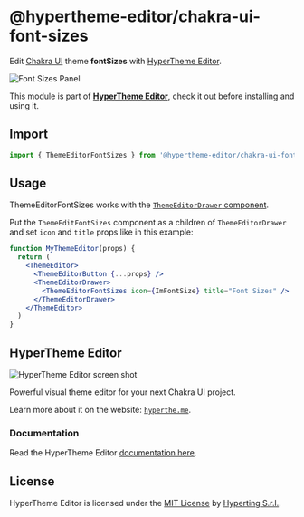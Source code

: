 # @hypertheme-editor/chakra-ui-font-sizes

Edit [Chakra UI](https://chakra-ui.com/) theme **fontSizes** with [HyperTheme Editor](#hypertheme-editor).

![Font Sizes Panel](http://localhost:3000/images/documentation/font-sizes-screen.png)

This module is part of **[HyperTheme Editor](#hypertheme-editor)**, check it out before installing and using it.

## Import

```jsx
import { ThemeEditorFontSizes } from '@hypertheme-editor/chakra-ui-font-sizes'
```

## Usage

ThemeEditorFontSizes works with the [`ThemeEditorDrawer` component](https://hyperthe.me/documentation/components/ThemeEditorDrawer).

Put the `ThemeEditFontSizes` component as a children of `ThemeEditorDrawer` and set `icon` and `title` props like in this example:

```jsx live=true
function MyThemeEditor(props) {
  return (
    <ThemeEditor>
      <ThemeEditorButton {...props} />
      <ThemeEditorDrawer>
        <ThemeEditorFontSizes icon={ImFontSize} title="Font Sizes" />
      </ThemeEditorDrawer>
    </ThemeEditor>
  )
}
```

## HyperTheme Editor

![HyperTheme Editor screen shot](https://www.hyperthe.me/images/social-banner.jpg)

Powerful visual theme editor for your next Chakra UI project.

Learn more about it on the website: [`hyperthe.me`](https://hyperthe.me).

### Documentation

Read the HyperTheme Editor [documentation here](https://hyperthe.me/documentation).

## License

HyperTheme Editor is licensed under the [MIT License](https://github.com/Hyperting/hypertheme-editor/blob/main/LICENSE) by [Hyperting S.r.l.](https://hyperting.com).
